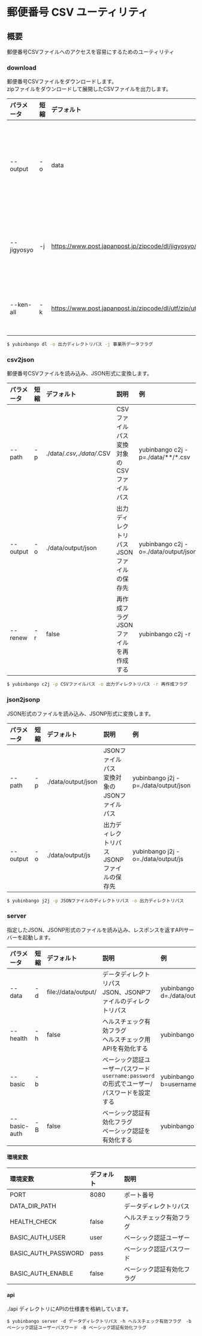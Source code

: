# 郵便番号 CSV ユーティリティ

## 概要
郵便番号CSVファイルへのアクセスを容易にするためのユーティリティ

### download
郵便番号CSVファイルをダウンロードします。<br/>
zipファイルをダウンロードして展開したCSVファイルを出力します。

| パラメータ      | 短縮 | デフォルト | 説明                                                                                 | 例                            |
|:-----------|:---|:------|:-----------------------------------------------------------------------------------|:-----------------------------|
| --output   | -o | data  | 出力ディレクトリパス<br/>CSVファイルの保存先  | yubindango dl -o=data        |
| --jigyosyo | -j | https://www.post.japanpost.jp/zipcode/dl/jigyosyo/zip/jigyosyo.zip  | 事業所CSVのダウンロードURL                                                                   | yubinbango dl -j=https://... |
| --ken-all  | -k | https://www.post.japanpost.jp/zipcode/dl/utf/zip/utf_ken_all.zip | ken-allのダウンロードURL                                                                  | yubinbango dl -k=https://... |

```sh
$ yubinbango dl -o 出力ディレクトリパス -j 事業所データフラグ
```

### csv2json
郵便番号CSVファイルを読み込み、JSON形式に変換します。

| パラメータ    | 短縮 | デフォルト | 説明                           | 例                                    |
|:---------|:---|:---|:-----------------------------|:-------------------------------------|
| --path   | -p | ./data/*.csv,./data/*.CSV |  CSVファイルパス<br/>変換対象のCSVファイルパス | yubinbango c2j -p=./data/**/*.csv    |
| --output | -o | ./data/output/json | 出力ディレクトリパス<br/>JSONファイルの保存先  | yubinbango c2j -o=./data/output/json |
| --renew  | -r | false | 再作成フラグ<br/>JSONファイルを再作成する    | yubinbango c2j -r                    |

```sh
$ yubinbango c2j -p CSVファイルパス -o 出力ディレクトリパス -r 再作成フラグ
```

### json2jsonp
JSON形式のファイルを読み込み、JSONP形式に変換します。

| パラメータ | 短縮 | デフォルト                             | 説明                             | 例                                    |
|:---|:---|:----------------------------------|:-------------------------------|:-------------------------------------|
| --path | -p | ./data/output/json                | JSONファイルパス<br/>変換対象のJSONファイルパス | yubinbango j2j -p=./data/output/json |
| --output | -o | ./data/output/js |  出力ディレクトリパス<br/>JSONPファイルの保存先  | yubinbango j2j -o=./data/output/js   |


```sh
$ yubinbango j2j -p JSONファイルのディレクトリパス -o 出力ディレクトリパス
```

### server
指定したJSON、JSONP形式のファイルを読み込み、レスポンスを返すAPIサーバーを起動します。

| パラメータ | 短縮  | デフォルト               | 説明                                                            | 例                                      |
|:---|:----|:--------------------|:--------------------------------------------------------------|:---------------------------------------|
| --data | -d  | file://data/output/ | データディレクトリパス<br/>JSON、JSONPファイルのディレクトリパス                       | yubinbango server -d=./data/output     |
| --health | -h  | false               | ヘルスチェック有効フラグ<br/>ヘルスチェック用APIを有効化する                            | yubinbango server -h                   |
| --basic | -b  |                 |  ベーシック認証ユーザーパスワード<br/>`username:password` の形式でユーザー/パスワードを設定する | yubinbango server -b=username:password |
| --basic-auth | -B | false     | ベーシック認証有効化フラグ<br/>ベーシック認証を有効化する                               | yubinbango server -B                   |

#### 環境変数

| 環境変数                | デフォルト | 説明     |       
|:--------------------|:------|:--------------|
| PORT                | 8080  | ポート番号         |
| DATA_DIR_PATH       |       | データディレクトリパス   |
| HEALTH_CHECK        | false | ヘルスチェック有効フラグ  |
| BASIC_AUTH_USER     | user  | ベーシック認証ユーザー   |
| BASIC_AUTH_PASSWORD | pass  | ベーシック認証パスワード  |
| BASIC_AUTH_ENABLE   | false | ベーシック認証有効化フラグ |

#### api
./api ディレクトリにAPIの仕様書を格納しています。

```shell
$ yubinbango server -d データディレクトリパス -h ヘルスチェック有効フラグ　-b ベーシック認証ユーザーパスワード -B ベーシック認証有効化フラグ
```
